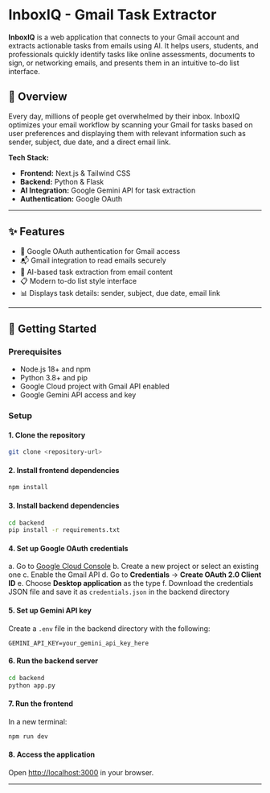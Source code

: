 # InboxIQ - Gmail Task Extractor

**InboxIQ** is a web application that connects to your Gmail account and extracts actionable tasks from emails using AI. It helps users, students, and professionals quickly identify tasks like online assessments, documents to sign, or networking emails, and presents them in an intuitive to-do list interface.

## 📧 Overview

Every day, millions of people get overwhelmed by their inbox. InboxIQ optimizes your email workflow by scanning your Gmail for tasks based on user preferences and displaying them with relevant information such as sender, subject, due date, and a direct email link.

**Tech Stack:**

- **Frontend:** Next.js & Tailwind CSS
- **Backend:** Python & Flask
- **AI Integration:** Google Gemini API for task extraction
- **Authentication:** Google OAuth

---

## ✨ Features

- 🔐 Google OAuth authentication for Gmail access
- 📬 Gmail integration to read emails securely
- 🤖 AI-based task extraction from email content
- 📋 Modern to-do list style interface
- 📊 Displays task details: sender, subject, due date, email link

---

## 🚀 Getting Started

### Prerequisites

- Node.js 18+ and npm
- Python 3.8+ and pip
- Google Cloud project with Gmail API enabled
- Google Gemini API access and key

### Setup

#### 1. Clone the repository

```bash
git clone <repository-url>
```

#### 2. Install frontend dependencies

```bash
npm install
```

#### 3. Install backend dependencies

```bash
cd backend
pip install -r requirements.txt
```

#### 4. Set up Google OAuth credentials

a. Go to [Google Cloud Console](https://console.cloud.google.com/)
b. Create a new project or select an existing one
c. Enable the Gmail API
d. Go to **Credentials** → **Create OAuth 2.0 Client ID**
e. Choose **Desktop application** as the type
f. Download the credentials JSON file and save it as `credentials.json` in the backend directory

#### 5. Set up Gemini API key

Create a `.env` file in the backend directory with the following:

```env
GEMINI_API_KEY=your_gemini_api_key_here
```

#### 6. Run the backend server

```bash
cd backend
python app.py
```

#### 7. Run the frontend

In a new terminal:

```bash
npm run dev
```

#### 8. Access the application

Open [http://localhost:3000](http://localhost:3000) in your browser.

---
